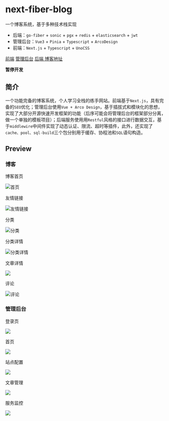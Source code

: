 # next-fiber-blog
一个博客系统，基于多种技术栈实现

- 后端：`go-fiber` + `sonic` + `pgx` + `redis` + `elasticsearch` + `jwt`
- 管理后台：`Vue3` + `Pinia` + `Typescript` + `ArcoDesign`
- 前端：`Next.js` + `Typescript` + `UnoCSS`

[前端](./blog-front)    [管理后台](./blog-admin)   [后端 ](./go-fiber-server)   [博客地址](https://blog.zeroxn.com)

**暂停开发**

## 简介

一个功能完备的博客系统，个人学习全栈的练手网站。前端基于`Next.js`，具有完备的`SEO`优化；管理后台使用`Vue + Arco Design`，基于插拔式和模块化的思想，实现了大部分开源快速开发框架的功能（后序可能会将管理后台的框架部分分离，做一个单独的模板项目）；后端服务使用用`Restful`风格的接口进行数据交互，基于`middlewire`中间件实现了动态认证、限流、超时等插件，此外，还实现了`cache、pool、sql-build`三个包分别用于缓存、协程池和`SQL`语句构造。

## Preview

### 博客

博客首页

![首页](./images/1.jpg)

友情链接

![友情链接](./images/2.jpg)

分类

![分类](./images/3.jpg)

分类详情

![分类详情](./images/4.jpg)

文章详情

![](./images/5.jpg)

评论

![评论](./images/6.jpg)

### 管理后台

登录页

![](./images/11.jpg)

首页

![](./images/12.jpg)

站点配置

![](./images/13.jpg)

文章管理

![](./images/14.jpg)

服务监控

![](./images/15.jpg)
